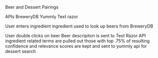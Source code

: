 Beer and Dessert Pairings

APIs
BreweryDB
Yummly
Text razor

User enters ingredient
ingredient used to look up beers from BreweryDB

User double clicks on beer 
Beer descripiton is sent to Text Razor API 
ingredient related terms are pulled out
those with top .75% of resulting confidence and relevance scores are kept and sent to yummly api for dessert search

